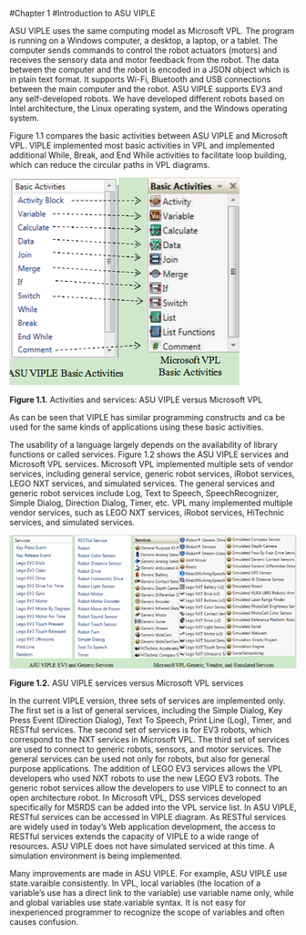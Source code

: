 #Chapter 1
#Introduction to ASU VIPLE

ASU VIPLE uses the same computing model as Microsoft VPL. The program is running on a Windows computer, a desktop, a laptop, or a tablet. The computer sends commands to control the  robot actuators (motors) and receives the sensory data and motor feedback from the robot. The data between the computer and the robot is encoded in a JSON object which is in plain text format. It supports Wi-Fi, Bluetooth and USB connections between the main computer and the robot. ASU VIPLE supports EV3 and any self-developed robots. We have developed different robots based on Intel architecture, the Linux operating system, and the Windows operating system.

Figure 1.1 compares the basic activities between ASU VIPLE and Microsoft VPL. VIPLE implemented most basic activities in VPL and implemented additional While, Break, and End While activities to facilitate loop building, which can reduce the circular paths in VPL diagrams.



 ![2](fig/Figure1.1.png)


**Figure 1.1.** Activities and services: ASU VIPLE versus Microsoft VPL


As can be seen that VIPLE has similar programming constructs and ca be used for the same kinds of applications using these basic activities.


The usability of a language largely depends on the availability of library functions or called services. Figure 1.2 shows the ASU VIPLE services and Microsoft VPL services. Microsoft VPL  implemented multiple sets of vendor services, including general service, generic robot services, iRobot services, LEGO NXT services, and simulated services. The general services and generic robot services include Log, Text to Speech, SpeechRecognizer, Simple Dialog, Direction Dialog, Timer, etc. VPL many implemented multiple vendor services, such as LEGO NXT services, iRobot services, HiTechnic services, and simulated services.


 ![2](fig/Figure1.2.png)


**Figure 1.2.** ASU VIPLE services versus Microsoft VPL services


In the current VIPLE version, three sets of services are implemented only. The first set is a list of general services, including the Simple Dialog, Key Press Event (Direction Dialog), Text To Speech, Print Line (Log), Timer, and RESTful services. The second set of services is for EV3 robots, which correspond to the NXT services in Microsoft VPL. The third set of services are used to connect to generic robots, sensors, and motor services. The general services can be used not only for robots, but also for general purpose applications. The addition of LEGO EV3 services allows the VPL developers who used NXT robots to use the new LEGO EV3 robots. The generic robot services allow the developers to use VIPLE to connect to an open architecture robot. In Microsoft VPL, DSS services developed specifically for MSRDS can be added into the VPL service list. In ASU VIPLE, RESTful services can be accessed in VIPLE diagram. As RESTful services are widely used in today’s Web application development, the access to RESTful services extends the capacity of VIPLE to a wide range of resources. ASU VIPLE does not have simulated serviced at this time. A simulation environment is being implemented.

Many improvements are made in ASU VIPLE. For example, ASU VIPLE use state.varaible consistently. In VPL, local variables (the location of a variable’s use has a direct link to the variable) use variable name only, while and global variables use state.variable syntax. It is not easy for inexperienced programmer to recognize the scope of variables and often causes confusion.
